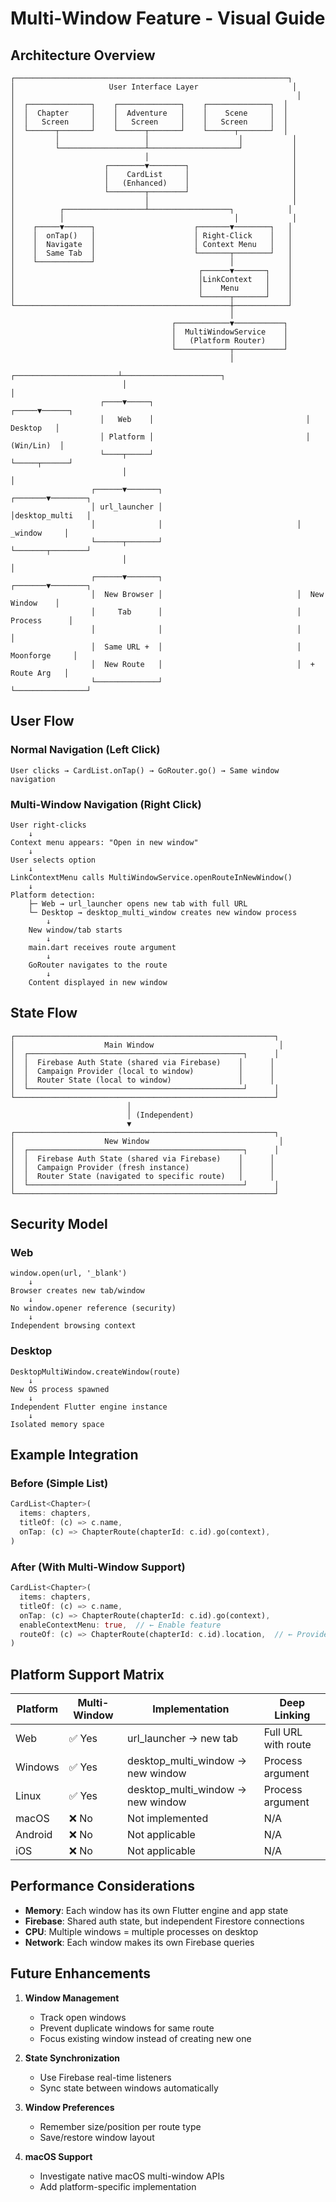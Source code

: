 # Multi-Window Feature - Visual Guide

## Architecture Overview

```
┌─────────────────────────────────────────────────────────────┐
│                     User Interface Layer                     │
│                                                               │
│  ┌──────────────┐    ┌──────────────┐    ┌──────────────┐  │
│  │  Chapter     │    │  Adventure   │    │    Scene     │  │
│  │   Screen     │    │   Screen     │    │   Screen     │  │
│  └──────┬───────┘    └──────┬───────┘    └──────┬───────┘  │
│         │                   │                    │           │
│         └───────────────────┴────────────────────┘           │
│                             │                                │
│                    ┌────────▼────────┐                       │
│                    │    CardList     │                       │
│                    │   (Enhanced)    │                       │
│                    └────────┬────────┘                       │
│                             │                                │
│          ┌──────────────────┴──────────────────┐            │
│          │                                      │            │
│    ┌─────▼──────┐                      ┌───────▼────────┐   │
│    │  onTap()   │                      │ Right-Click    │   │
│    │  Navigate  │                      │ Context Menu   │   │
│    │  Same Tab  │                      └───────┬────────┘   │
│    └────────────┘                              │            │
│                                         ┌──────▼───────┐    │
│                                         │LinkContext   │    │
│                                         │    Menu      │    │
│                                         └──────┬───────┘    │
└────────────────────────────────────────────────┼────────────┘
                                                 │
                                    ┌────────────▼───────────┐
                                    │  MultiWindowService    │
                                    │   (Platform Router)    │
                                    └────────────┬───────────┘
                                                 │
                         ┌───────────────────────┴──────────────────────┐
                         │                                               │
                    ┌────▼─────┐                                  ┌─────▼──────┐
                    │   Web    │                                  │  Desktop   │
                    │ Platform │                                  │ (Win/Lin)  │
                    └────┬─────┘                                  └─────┬──────┘
                         │                                              │
                  ┌──────▼───────┐                              ┌───────▼────────┐
                  │ url_launcher │                              │desktop_multi   │
                  │              │                              │    _window     │
                  └──────┬───────┘                              └───────┬────────┘
                         │                                              │
                  ┌──────▼───────┐                              ┌───────▼────────┐
                  │  New Browser │                              │  New Window    │
                  │     Tab      │                              │   Process      │
                  │              │                              │                │
                  │  Same URL +  │                              │  Moonforge     │
                  │  New Route   │                              │  + Route Arg   │
                  └──────────────┘                              └────────────────┘
```

## User Flow

### Normal Navigation (Left Click)
```
User clicks → CardList.onTap() → GoRouter.go() → Same window navigation
```

### Multi-Window Navigation (Right Click)
```
User right-clicks
    ↓
Context menu appears: "Open in new window"
    ↓
User selects option
    ↓
LinkContextMenu calls MultiWindowService.openRouteInNewWindow()
    ↓
Platform detection:
    ├─ Web → url_launcher opens new tab with full URL
    └─ Desktop → desktop_multi_window creates new window process
        ↓
    New window/tab starts
        ↓
    main.dart receives route argument
        ↓
    GoRouter navigates to the route
        ↓
    Content displayed in new window
```

## State Flow

```
┌──────────────────────────────────────────────────────────┐
│                    Main Window                            │
│  ┌────────────────────────────────────────────────┐      │
│  │  Firebase Auth State (shared via Firebase)    │      │
│  │  Campaign Provider (local to window)          │      │
│  │  Router State (local to window)               │      │
│  └────────────────────────────────────────────────┘      │
└──────────────────────────────────────────────────────────┘
                          │
                          │ (Independent)
                          ▼
┌──────────────────────────────────────────────────────────┐
│                    New Window                             │
│  ┌────────────────────────────────────────────────┐      │
│  │  Firebase Auth State (shared via Firebase)    │      │
│  │  Campaign Provider (fresh instance)           │      │
│  │  Router State (navigated to specific route)   │      │
│  └────────────────────────────────────────────────┘      │
└──────────────────────────────────────────────────────────┘
```

## Security Model

### Web
```
window.open(url, '_blank')
    ↓
Browser creates new tab/window
    ↓
No window.opener reference (security)
    ↓
Independent browsing context
```

### Desktop
```
DesktopMultiWindow.createWindow(route)
    ↓
New OS process spawned
    ↓
Independent Flutter engine instance
    ↓
Isolated memory space
```

## Example Integration

### Before (Simple List)
```dart
CardList<Chapter>(
  items: chapters,
  titleOf: (c) => c.name,
  onTap: (c) => ChapterRoute(chapterId: c.id).go(context),
)
```

### After (With Multi-Window Support)
```dart
CardList<Chapter>(
  items: chapters,
  titleOf: (c) => c.name,
  onTap: (c) => ChapterRoute(chapterId: c.id).go(context),
  enableContextMenu: true,  // ← Enable feature
  routeOf: (c) => ChapterRoute(chapterId: c.id).location,  // ← Provide route
)
```

## Platform Support Matrix

| Platform | Multi-Window | Implementation | Deep Linking |
|----------|-------------|----------------|--------------|
| Web | ✅ Yes | url_launcher → new tab | Full URL with route |
| Windows | ✅ Yes | desktop_multi_window → new window | Process argument |
| Linux | ✅ Yes | desktop_multi_window → new window | Process argument |
| macOS | ❌ No | Not implemented | N/A |
| Android | ❌ No | Not applicable | N/A |
| iOS | ❌ No | Not applicable | N/A |

## Performance Considerations

- **Memory**: Each window has its own Flutter engine and app state
- **Firebase**: Shared auth state, but independent Firestore connections
- **CPU**: Multiple windows = multiple processes on desktop
- **Network**: Each window makes its own Firebase queries

## Future Enhancements

1. **Window Management**
   - Track open windows
   - Prevent duplicate windows for same route
   - Focus existing window instead of creating new one

2. **State Synchronization**
   - Use Firebase real-time listeners
   - Sync state between windows automatically

3. **Window Preferences**
   - Remember size/position per route type
   - Save/restore window layout

4. **macOS Support**
   - Investigate native macOS multi-window APIs
   - Add platform-specific implementation
